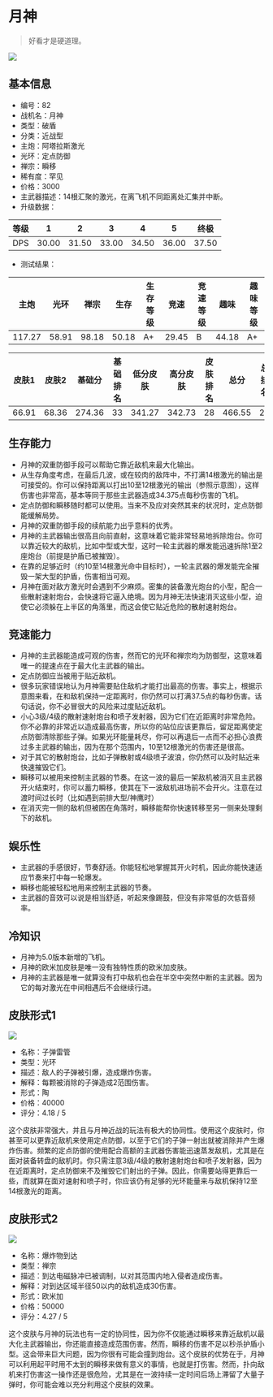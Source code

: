 # 月神

> 好看才是硬道理。

<img src="/ships/ship_82.png" style={{zoom:1}}/>

## 基本信息

- 编号：82
- 战机名：月神
- 类型：破盾
- 分类：近战型
- 主炮：阿塔拉斯激光
- 光环：定点防御
- 禅宗：瞬移
- 稀有度：罕见
- 价格：3000
- 主武器描述：14根汇聚的激光，在离飞机不同距离处汇集并中断。
- 升级数据：

| 等级 | 1 | 2 | 3 | 4 | 5 | 终极 |
|--|--|--|--|--|--|--|
| DPS | 30.00 | 31.50 | 33.00 | 34.50 | 36.00 | 37.50 |

- 测试结果：

| 主炮 | 光环 | 禅宗 | 生存 | 生存等级 | 竞速 | 竞速等级 | 趣味 | 趣味等级 |
|--|--|--|--|--|--|--|--|--|
| 117.27 | 58.91 | 98.18 | 50.18 | A+ | 29.45 | B | 44.18 | A+ |

| 皮肤1 | 皮肤2 | 基础分 | 基础排名 | 低分皮肤 | 高分皮肤 | 皮肤排名 | 总分 | 总排名 |
|--|--|--|--|--|--|--|--|--|
| 66.91 | 68.36 | 274.36 | 33 | 341.27 | 342.73 | 28 | 466.55 | 21 |

## 生存能力

- 月神的双重防御手段可以帮助它靠近敌机来最大化输出。
- 从生存角度考虑，在最后几波，或在较肉的敌阵中，不打满14根激光的输出是可接受的。你可以保持距离以打出10至12根激光的输出（参照示意图），这样伤害也非常高，基本等同于那些主武器造成34.375点每秒伤害的飞机。
- 定点防御和瞬移随时都可以使用。当来不及应对突然其来的状况时，定点防御能缓解局势。
- 月神的双重防御手段的续航能力出乎意料的优秀。
- 月神的主武器输出很高且向前直射，这意味着它能非常轻易地拆除炮台。你可以靠近较大的敌机，比如中型或大型，这时一轮主武器的爆发能迅速拆除1至2座炮台（前提是护盾已被摧毁）。
- 在靠的足够近时（约10至14根激光命中目标时），一轮主武器的爆发能完全摧毁一架大型的护盾，伤害相当可观。
- 月神在面对敌方激光时会遇到不少麻烦。密集的装备激光炮台的小型，配合一些散射速射炮台，会快速将它逼入绝境。因为月神无法快速消灭这些小型，迫使它必须躲在上半区的角落里，而这会使它贴近危险的散射速射炮台。


## 竞速能力

- 月神的主武器能造成可观的伤害，然而它的光环和禅宗均为防御型，这意味着唯一的提速点在于最大化主武器的输出。
- 定点防御应当被用于贴近敌机。
- 很多玩家错误地认为月神需要贴住敌机才能打出最高的伤害。事实上，根据示意图来看，在和敌机保持一定距离时，你仍然可以打满37.5点的每秒伤害。话句话说，你不必冒很大的风险来过度贴近敌机。
- 小心3级/4级的散射速射炮台和喷子发射器，因为它们在近距离时非常危险。你不必靠的非常近以造成最高伤害，所以你的站位应该更靠后，留足距离使定点防御清除那些子弹。如果光环能量耗尽，你可以再退后一点而不必担心浪费过多主武器的输出，因为在那个范围内，10至12根激光的伤害还是很高。
- 对于其它的散射炮台，比如子弹散射或4级喷子波浪，你仍然可以及时贴近来快速摧毁它们。
- 瞬移可以被用来控制主武器的节奏。在这一波的最后一架敌机被消灭且主武器开火结束时，你可以蓄力瞬移，使其在下一波敌机进场前不会开火。注意在过渡时间过长时（比如遇到前排大型/神鹰时）
- 在消灭完一侧的敌机但被困在角落时，瞬移能帮你快速转移至另一侧来处理剩下的敌机。

## 娱乐性

- 主武器的手感很好，节奏舒适。你能轻松地掌握其开火时机，因此你能快速适应节奏来打中每一轮爆发。
- 瞬移也能被轻松地用来控制主武器的节奏。
- 主武器的音效可以说是相当舒适，听起来像踢鼓，但没有非常低的次低音频率。

## 冷知识

- 月神为5.0版本新增的飞机。
- 月神的欧米加皮肤是唯一没有独特性质的欧米加皮肤。
- 月神的主武器是唯一就算没有打中敌机也会在半空中突然中断的主武器。因为它的每对激光在中间相遇后不会继续行进。 

## 皮肤形式1

<img src="/ships/ship_82_apex_1.png" style={{zoom:1}}/>

- 名称：子弹雷管
- 类型：光环
- 描述：敌人的子弹被引爆，造成爆炸伤害。
- 解释：每颗被消除的子弹造成2范围伤害。
- 形式：陶
- 价格：40000
- 评分：4.18 / 5

这个皮肤非常强大，并且与月神近战的玩法有极大的协同性。使用这个皮肤时，你甚至可以更靠近敌机来使用定点防御，以至于它们的子弹一射出就被消除并产生爆炸伤害。频繁的定点防御的使用配合高额的主武器伤害能迅速蒸发敌机，尤其是在面对装备转盘的敌机时。你只需注意3级/4级的散射速射炮台和喷子发射器，因为在近距离时，定点防御来不及摧毁它们射出的子弹。因此，你需要站得更靠后一些，而就算在面对速射和喷子时，你应该仍有足够的光环能量来与敌机保持12至14根激光的距离。 

## 皮肤形式2

<img src="/ships/ship_82_apex_2.png" style={{zoom:1}}/>

- 名称：爆炸物到达
- 类型：禅宗
- 描述：到达电磁脉冲已被调制，以对其范围内地入侵者造成伤害。
- 解释：对到达区域半径50以内的敌机造成30伤害。
- 形式：欧米加
- 价格：50000
- 评分：4.27 / 5

这个皮肤与月神的玩法也有一定的协同性，因为你不仅能通过瞬移来靠近敌机以最大化主武器输出，你还能直接造成范围伤害。然而，瞬移的伤害不足以秒杀护盾小型。这会带来巨大问题，因为你很有可能会撞到炮台。这个皮肤的优势在于，月神可以利用起平时用不太到的瞬移来做有意义的事情，也就是打伤害。然而，扑向敌机来打伤害这一操作还是很危险，尤其是在一波持续一定时间后场上滞留了大量子弹时，你可能会难以充分利用这个皮肤的效果。
